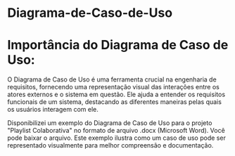 # Diagrama-de-Caso-de-Uso

# Importância do Diagrama de Caso de Uso:

O Diagrama de Caso de Uso é uma ferramenta crucial na engenharia de requisitos, fornecendo uma representação visual das interações entre os atores externos e o sistema em questão. 
Ele ajuda a entender os requisitos funcionais de um sistema, destacando as diferentes maneiras pelas quais os usuários interagem com ele. 

Disponibilizei um exemplo do Diagrama de Caso de Uso para o projeto "Playlist Colaborativa" no formato de arquivo .docx (Microsoft Word). 
Você pode baixar o arquivo. Este exemplo ilustra como um caso de uso pode ser representado visualmente para melhor compreensão e documentação.
